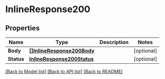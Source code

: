 # InlineResponse200

## Properties

Name | Type | Description | Notes
------------ | ------------- | ------------- | -------------
**Body** | [**[]InlineResponse200Body**](inline_response_200_body.md) |  | [optional] 
**Status** | [**InlineResponse200Status**](inline_response_200_status.md) |  | [optional] 

[[Back to Model list]](../README.md#documentation-for-models) [[Back to API list]](../README.md#documentation-for-api-endpoints) [[Back to README]](../README.md)


